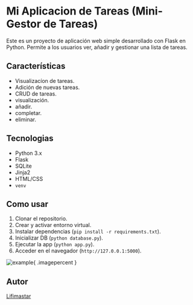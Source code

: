 # Mi Aplicacion de Tareas (Mini-Gestor de Tareas)

Este es un proyecto de aplicación web simple desarrollado con Flask en Python. Permite a los usuarios ver, añadir y gestionar una lista de tareas.

## Características
- Visualizacíon de tareas.
- Adición de nuevas tareas.
- CRUD de tareas.
- visualización.
- añadir.
- completar.
- eliminar.

## Tecnologias
- Python 3.x
- Flask
- SQLite 
- Jinja2
- HTML/CSS
- `venv`

## Como usar
1. Clonar el repositorio.
2. Crear y activar entorno virtual.
3. Instalar dependencias (`pip install -r requirements.txt`).
4. Inicializar DB (`python database.py`).
5. Ejecutar la app (`python app.py`).
6. Acceder en el navegador (`http://127.0.0.1:5000`).

![example](assets/example_tarea.gif){ .imagepercent }

## Autor
[Lifimastar](https://github.com/Lifimastar)

